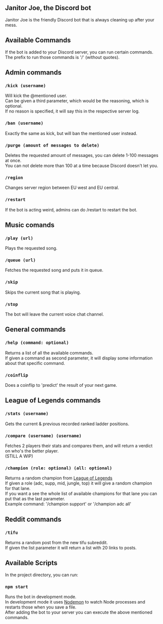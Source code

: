 ## Janitor Joe, the Discord bot

Janitor Joe is the friendly Discord bot that is always cleaning up after your mess.<br>

## Available Commands

If the bot is added to your Discord server, you can run certain commands.<br>
The prefix to run those commands is '/' (without quotes).

## Admin commands

### `/kick (username)`

Will kick the @mentioned user.<br>
Can be given a third parameter, which would be the reasoning, which is optional.<br>
If no reason is specified, it will say this in the respective server log.

### `/ban (username)`

Exactly the same as kick, but will ban the mentioned user instead.

### `/purge (amount of messages to delete)`

Deletes the requested amount of messages, you can delete 1-100 messages at once.<br>
You can not delete more than 100 at a time because Discord doesn't let you.

### `/region`

Changes server region between EU west and EU central.

### `/restart`

If the bot is acting weird, admins can do /restart to restart the bot.

## Music comands

### `/play (url)`

Plays the requested song.

### `/queue (url)`

Fetches the requested song and puts it in queue.

### `/skip`

Skips the current song that is playing.

### `/stop`

The bot will leave the current voice chat channel.

## General commands

### `/help (command: optional)`

Returns a list of all the available commands.<br>
If given a command as second parameter, it will display some information about that specific command.

### `/coinflip`

Does a coinflip to 'predict' the result of your next game.

## League of Legends commands

### `/stats (username)`

Gets the current & previous recorded ranked ladder positions.

### `/compare (username) (username)`

Fetches 2 players their stats and compares them, and will return a verdict on who's the better player.<br>
(STILL A WIP)

### `/champion (role: optional) (all: optional)`

Returns a random champion from [League of Legends](https://leagueoflegends.com)<br>
If given a role (adc, supp, mid, jungle, top) it will give a random champion for that lane.<br>
If you want a see the whole list of available champions for that lane you can put that as the last parameter.<br>
Example command: '/champion support' or '/champion adc all'

## Reddit commands

### `/tifu`

Returns a random post from the new tifu subreddit.<br>
If given the list parameter it will return a list with 20 links to posts.

## Available Scripts

In the project directory, you can run:

### `npm start`

Runs the bot in development mode. <br>
In development mode it uses [Nodemon](https://nodemon.io/) to watch Node processes and restarts those when you save a file.<br>
After adding the bot to your server you can execute the above mentioned commands.
